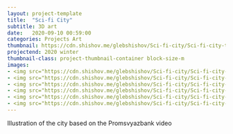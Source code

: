```yaml
---
layout: project-template
title:  "Sci-fi City"
subtitle: 3D art
date:   2020-09-10 00:59:00
categories: Projects Art
thumbnail: https://cdn.shishov.me/glebshishov/Sci-fi-city/Sci-fi-city-thumbnail.webp
projectend: 2020 winter
thumbnail-class: project-thumbnail-container block-size-m
images:
- <img src="https://cdn.shishov.me/glebshishov/Sci-fi-city/Sci-fi-city-1.webp" class="project-img-parameters img-size-full" alt="Sci-fi-1">
- <img src="https://cdn.shishov.me/glebshishov/Sci-fi-city/Sci-fi-city-2.webp" class="project-img-parameters img-size-full" alt="Sci-fi-2">
- <img src="https://cdn.shishov.me/glebshishov/Sci-fi-city/Sci-fi-city-3.webp" class="project-img-parameters img-size-full" alt="Sci-fi-3">
- <img src="https://cdn.shishov.me/glebshishov/Sci-fi-city/Sci-fi-city-4.webp" class="project-img-parameters img-size-full" alt="Sci-fi-4">
- <img src="https://cdn.shishov.me/glebshishov/Sci-fi-city/Sci-fi-city-5.webp" class="project-img-parameters img-size-half" alt="Sci-fi-5">
- <img src="https://cdn.shishov.me/glebshishov/Sci-fi-city/Sci-fi-city-6.webp" class="project-img-parameters img-size-half" alt="Sci-fi-6">
---
```

Illustration of the city based on the Promsvyazbank video